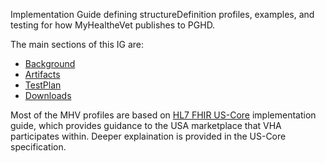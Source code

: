 
Implementation Guide defining structureDefinition profiles, examples, and testing for how MyHealtheVet publishes to PGHD.

The main sections of this IG are:

- [Background](background.html)
- [Artifacts](artifacts.html)
- [TestPlan](testplan.html)
- [Downloads](downloads.html)

Most of the MHV profiles are based on [HL7 FHIR US-Core](http://hl7.org/fhir/us/core/STU5.0.1/index.html) implementation guide, which provides guidance to the USA marketplace that VHA participates within.  Deeper explaination is provided in the US-Core specification.
